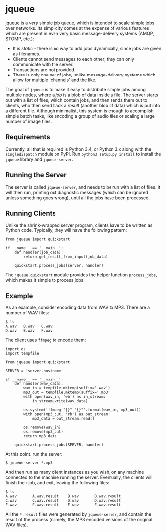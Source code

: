 # jqueue

jqueue is a *very* simple job queue, which is intended to scale simple jobs
over networks. Its simplicity comes at the expense of various features which
are present in even very basic message-delivery systems (AMQP, STOMP, etc.):

 - It is *static* - there is no way to add jobs dynamically, since jobs are 
   given as filenames.
 - Clients cannot send messages to each other; they can only communicate with
   the server.
 - Transactions are not provided.
 - There is only one set of jobs, unlike message-delivery systems which allow
   for multiple 'channels' and the like.

The goal of `jqueue` is to make it easy to distribute simple jobs among
multiple nodes, where a *job* is a blob of data inside a file. The server
starts out with a list of files, which contain jobs, and then sends them
out to clients, who then send back a *result* (another blob of data) which
is put into a different file. Although minimalist, this system is enough
to accomplish simple batch tasks, like encoding a group of audio files or
scaling a large number of image files.

## Requirements

Currently, all that is required is Python 3.4, or Python 3.x along with the
`singledispatch` module on PyPI. Run `python3 setup.py install` to install
the `jqueue` library and `jqueue-server`.

## Running the Server

The server is called `jqueue-server`, and needs to be run with a list of
files. It will then run, printing out diagnostic messages (which can be
ignored unless something goes wrong), until all the jobs have been processed.

## Running Clients

Unlike the shrink-wrapped server program, clients have to be written as Python
code. Typically, they will have the following pattern:

    from jqueue import quickstart

    if __name__ == '__main__':
        def handler(job_data):
            return get_result_from_input(job_data)

        quickstart.process_jobs(server, handler)

The `jqueue.quickstart` module provides the helper function `process_jobs`, 
which makes it simple to process jobs.

## Example

As an example, consider encoding data from WAV to MP3. There are a number of
WAV files:

    $ ls
    A.wav   B.wav   C.wav
    D.wav   E.wav   F.wav

The client uses ``ffmpeg`` to encode them:

    import os
    import tempfile

    from jqueue import quickstart

    SERVER = 'server.hostname'

    if __name__ == '__main__':
        def handler(wav_data):
            wav_in = tempfile.mktemp(suffix='.wav')
            mp3_out = tempfile.mktemp(suffix='.mp3')
            with open(wav_in, 'wb') as in_stream:
                in_stream.write(wav_data)

            os.system('ffmpeg "{}" "{}"'.format(wav_in, mp3_out))
            with open(mp3_out, 'rb') as out_stream:
                mp3_data = out_stream.read()

            os.remove(wav_in)
            os.remove(mp3_out)
            return mp3_data

        quickstart.process_jobs(SERVER, handler)

At this point, run the server:

    $ jqueue-server *.mp3

And then run as many client instances as you wish, on any machine connected
to the machine running the server. Eventually, the clients will finish their
job, and exit, leaving the following files:

    $ ls
    A.wav       A.wav.result    B.wav       B.wav.result
    C.wav       C.wav.result    D.wav       D.wav.result
    E.wav       E.wav.result    F.wav       F.wav.result

All the `*.result` files were generated by `jqueue-server`, and contain the
result of the process (namely, the MP3 encoded versions of the original WAV
files).
